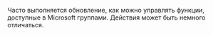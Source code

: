 Часто выполняется обновление, как можно управлять функции, доступные в Microsoft группами. Действия может быть немного отличаться.